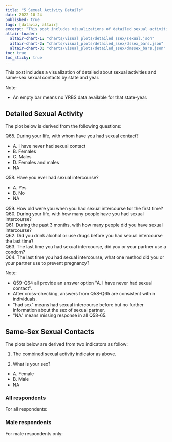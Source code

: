 ```yaml
---
title: "5 Sexual Activity Details"
date: 2022-10-24
published: true
tags: [dataviz, altair]
excerpt: "This post includes visualizations of detailed sexual activities and same-sex sexual contacts by state and year."
altair-loader:
  altair-chart-1: "charts/visual_plots/detailed_ssex/sexual.json"
  altair-chart-2: "charts/visual_plots/detailed_ssex/dssex_bars.json"
  altair-chart-3: "charts/visual_plots/detailed_ssex/dmssex_bars.json"
toc: true
toc_sticky: true
---
```


This post includes a visualization of detailed about sexual activities and same-sex sexual contacts by state and year.

Note:
- An empty bar means no YRBS data available for that state-year.

## Detailed Sexual Activity

The plot below is derived from the following questions:

Q65. During your life, with whom have you had sexual contact?
- A. I have never had sexual contact
- B. Females
- C. Males
- D. Females and males
- NA

Q58. Have you ever had sexual intercourse?
- A. Yes
- B. No
- NA

Q59. How old were you when you had sexual intercourse for the first time? \
Q60. During your life, with how many people have you had sexual intercourse? \
Q61. During the past 3 months, with how many people did you have sexual intercourse? \
Q62. Did you drink alcohol or use drugs before you had sexual intercourse the last time? \
Q63. The last time you had sexual intercourse, did you or your partner use a condom? \
Q64. The last time you had sexual intercourse, what one method did you or your partner use to prevent pregnancy?

Note: 
- Q59-Q64 all provide an answer option "A. I have never had sexual contact". 
- After cross-checking, answers from Q58-Q65 are consistent within individuals.
- "had sex" means had sexual intercourse before but no further information about the sex of sexual partner.
- "NA" means missing response in all Q58-65.

<div id="altair-chart-1"></div>

## Same-Sex Sexual Contacts

The plots below are derived from two indicators as follow:

1. The combined sexual activity indicator as above.

2. What is your sex?
- A. Female
- B. Male
- NA

### All respondents

For all respondents:

<div id="altair-chart-2"></div>

### Male respondents

For male respondents only:

<div id="altair-chart-3"></div>

